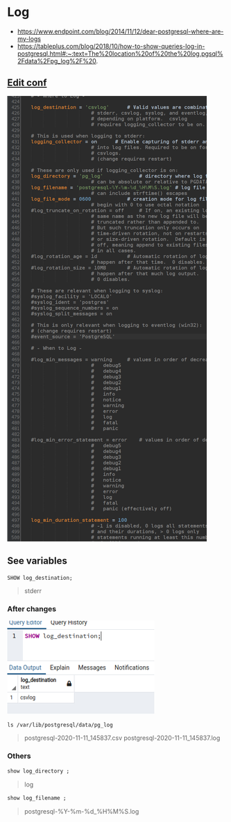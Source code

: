 # Log

* https://www.endpoint.com/blog/2014/11/12/dear-postgresql-where-are-my-logs
* https://tableplus.com/blog/2018/10/how-to-show-queries-log-in-postgresql.html#:~:text=The%20location%20of%20the%20log,pgsql%2Fdata%2Fpg_log%2F%20.

## [Edit conf](https://github.com/Janis-Rullis-IT/sql/edit/master/postgresql/Conf.md)

![img/slow-log.png](img/slow-log.png)

## See variables

```sql
SHOW log_destination;
```
> stderr

### After changes

![img/csv-log.png](img/csv-log.png)

```shell
ls /var/lib/postgresql/data/pg_log
```
> postgresql-2020-11-11_145837.csv  postgresql-2020-11-11_145837.log


### Others

```sql
show log_directory ;
```
> log

```sql
show log_filename ;
```

> postgresql-%Y-%m-%d_%H%M%S.log
